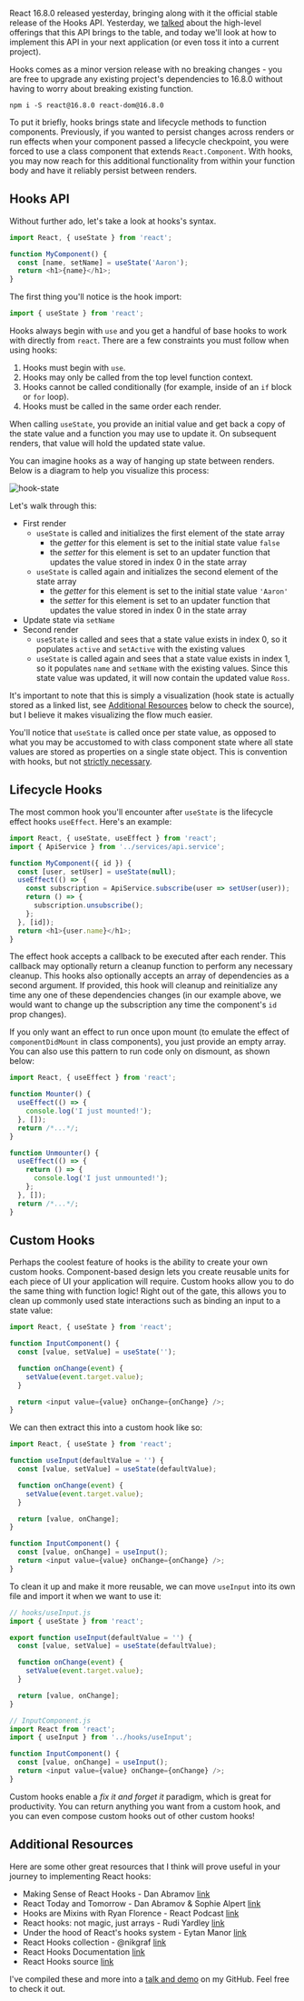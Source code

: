 React 16.8.0 released yesterday, bringing along with it the official stable release of the
Hooks API. Yesterday, we [talked](/articles/react-hooks) about the high-level offerings that
this API brings to the table, and today we'll look at how to implement this API in your next
application (or even toss it into a current project).

Hooks comes as a minor version release with no breaking changes - you are free to upgrade any
existing project's dependencies to 16.8.0 without having to worry about breaking existing
function.

```
npm i -S react@16.8.0 react-dom@16.8.0
```

To put it briefly, hooks brings state and lifecycle methods to function components. Previously,
if you wanted to persist changes across renders or run effects when your component passed a
lifecycle checkpoint, you were forced to use a class component that extends `React.Component`. With
hooks, you may now reach for this additional functionality from within your function body and have
it reliably persist between renders.

## Hooks API

Without further ado, let's take a look at hooks's syntax.

```js
import React, { useState } from 'react';

function MyComponent() {
  const [name, setName] = useState('Aaron');
  return <h1>{name}</h1>;
}
```

The first thing you'll notice is the hook import:

```js
import { useState } from 'react';
```

Hooks always begin with `use` and you get a handful of base hooks to work with directly from `react`.
There are a few constraints you must follow when using hooks:

1. Hooks must begin with `use`.
2. Hooks may only be called from the top level function context.
3. Hooks cannot be called conditionally (for example, inside of an `if` block or `for` loop).
4. Hooks must be called in the same order each render.

When calling `useState`, you provide an initial value and get back a copy of the state value and a
function you may use to update it. On subsequent renders, that value will hold the updated state
value.

You can imagine hooks as a way of hanging up state between renders. Below is a diagram to help you
visualize this process:

![hook-state](007-hook-state.png)

Let's walk through this:

- First render
  - `useState` is called and initializes the first element of the state array
    - the _getter_ for this element is set to the initial state value `false`
    - the _setter_ for this element is set to an updater function that updates the value stored in index 0 in the state array
  - `useState` is called again and initializes the second element of the state array
    - the _getter_ for this element is set to the initial state value `'Aaron'`
    - the _setter_ for this element is set to an updater function that updates the value stored in index 0 in the state array
- Update state via `setName`
- Second render
  - `useState` is called and sees that a state value exists in index 0, so it populates `active` and `setActive` with the existing values
  - `useState` is called again and sees that a state value exists in index 1, so it populates `name` and `setName` with the existing values. Since this state value was updated, it will now contain the updated value `Ross`.

It's important to note that this is simply a visualization (hook state is actually stored as a linked
list, see [Additional Resources](#additional-resources) below to check the source), but I believe it
makes visualizing the flow much easier.

You'll notice that `useState` is called once per state value, as opposed to what you may be accustomed
to with class component state where all state values are stored as properties on a single state
object. This is convention with hooks, but not
[strictly necessary](https://reactjs.org/docs/hooks-faq.html#should-i-use-one-or-many-state-variables).

## Lifecycle Hooks

The most common hook you'll encounter after `useState` is the lifecycle effect hooks `useEffect`.
Here's an example:

```js
import React, { useState, useEffect } from 'react';
import { ApiService } from '../services/api.service';

function MyComponent({ id }) {
  const [user, setUser] = useState(null);
  useEffect(() => {
    const subscription = ApiService.subscribe(user => setUser(user));
    return () => {
      subscription.unsubscribe();
    };
  }, [id]);
  return <h1>{user.name}</h1>;
}
```

The effect hook accepts a callback to be executed after each render. This callback may optionally
return a cleanup function to perform any necessary cleanup. This hooks also optionally accepts an
array of dependencies as a second argument. If provided, this hook will cleanup and reinitialize
any time any one of these dependencies changes (in our example above, we would want to change up
the subscription any time the component's `id` prop changes).

If you only want an effect to run once upon mount (to emulate the effect of `componentDidMount` in
class components), you just provide an empty array. You can also use this pattern to run code only on
dismount, as shown below:

```js
import React, { useEffect } from 'react';

function Mounter() {
  useEffect(() => {
    console.log('I just mounted!');
  }, []);
  return /*...*/;
}

function Unmounter() {
  useEffect(() => {
    return () => {
      console.log('I just unmounted!');
    };
  }, []);
  return /*...*/;
}
```

## Custom Hooks

Perhaps the coolest feature of hooks is the ability to create your own custom hooks. Component-based
design lets you create reusable units for each piece of UI your application will require. Custom
hooks allow you to do the same thing with function logic! Right out of the gate, this allows you to
clean up commonly used state interactions such as binding an input to a state value:

```js
import React, { useState } from 'react';

function InputComponent() {
  const [value, setValue] = useState('');

  function onChange(event) {
    setValue(event.target.value);
  }

  return <input value={value} onChange={onChange} />;
}
```

We can then extract this into a custom hook like so:

```js
import React, { useState } from 'react';

function useInput(defaultValue = '') {
  const [value, setValue] = useState(defaultValue);

  function onChange(event) {
    setValue(event.target.value);
  }

  return [value, onChange];
}

function InputComponent() {
  const [value, onChange] = useInput();
  return <input value={value} onChange={onChange} />;
}
```

To clean it up and make it more reusable, we can move `useInput` into its own file and import it when
we want to use it:

```js
// hooks/useInput.js
import { useState } from 'react';

export function useInput(defaultValue = '') {
  const [value, setValue] = useState(defaultValue);

  function onChange(event) {
    setValue(event.target.value);
  }

  return [value, onChange];
}
```

```js
// InputComponent.js
import React from 'react';
import { useInput } from '../hooks/useInput';

function InputComponent() {
  const [value, onChange] = useInput();
  return <input value={value} onChange={onChange} />;
}
```

Custom hooks enable a _fix it and forget it_ paradigm, which is great for productivity. You can return
anything you want from a custom hook, and you can even compose custom hooks out of other custom hooks!

## Additional Resources

Here are some other great resources that I think will prove useful in your journey to implementing
React hooks:

- Making Sense of React Hooks - Dan Abramov [link](https://medium.com/@dan_abramov/making-sense-of-react-hooks-fdbde8803889)
- React Today and Tomorrow - Dan Abramov & Sophie Alpert [link](https://www.youtube.com/watch?v=V-QO-KO90iQ)
- Hooks are Mixins with Ryan Florence - React Podcast [link](https://reactpodcast.simplecast.fm/31)
- React hooks: not magic, just arrays - Rudi Yardley [link](https://medium.com/@ryardley/react-hooks-not-magic-just-arrays-cd4f1857236e)
- Under the hood of React's hooks system - Eytan Manor [link](https://medium.com/the-guild/under-the-hood-of-reacts-hooks-system-eb59638c9dba)
- React Hooks collection - @nikgraf [link](https://nikgraf.github.io/react-hooks/)
- React Hooks Documentation [link](https://reactjs.org/docs/hooks-intro.html)
- React Hooks source [link](https://github.com/facebook/react/packages/react-reconciler/src/ReactFiberHooks.js)

I've compiled these and more into a [talk and demo](https://github.com/superhawk610/why-react-hooks)
on my GitHub. Feel free to check it out.
